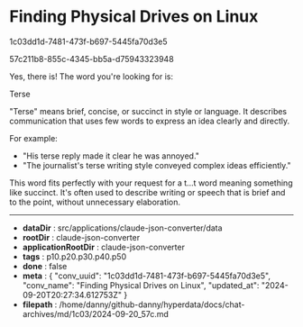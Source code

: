 # Finding Physical Drives on Linux

1c03dd1d-7481-473f-b697-5445fa70d3e5

57c211b8-855c-4345-bb5a-d75943323948

 Yes, there is! The word you're looking for is:

Terse

"Terse" means brief, concise, or succinct in style or language. It describes communication that uses few words to express an idea clearly and directly.

For example:
- "His terse reply made it clear he was annoyed."
- "The journalist's terse writing style conveyed complex ideas efficiently."

This word fits perfectly with your request for a t...t word meaning something like succinct. It's often used to describe writing or speech that is brief and to the point, without unnecessary elaboration.

---

* **dataDir** : src/applications/claude-json-converter/data
* **rootDir** : claude-json-converter
* **applicationRootDir** : claude-json-converter
* **tags** : p10.p20.p30.p40.p50
* **done** : false
* **meta** : {
  "conv_uuid": "1c03dd1d-7481-473f-b697-5445fa70d3e5",
  "conv_name": "Finding Physical Drives on Linux",
  "updated_at": "2024-09-20T20:27:34.612753Z"
}
* **filepath** : /home/danny/github-danny/hyperdata/docs/chat-archives/md/1c03/2024-09-20_57c.md